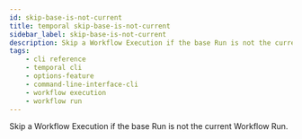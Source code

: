 ```yaml
---
id: skip-base-is-not-current
title: temporal skip-base-is-not-current
sidebar_label: skip-base-is-not-current
description: Skip a Workflow Execution if the base Run is not the current Run.
tags: 
    - cli reference
    - temporal cli
    - options-feature
    - command-line-interface-cli
    - workflow execution
    - workflow run
---
```


Skip a Workflow Execution if the base Run is not the current Workflow Run.
